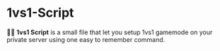 # 1vs1-Script
🤼‍♂️ **1vs1 Script** is a small file that let you setup 1vs1 gamemode on your private server using one easy to remember command.
